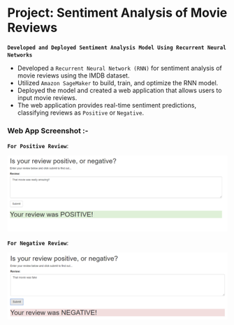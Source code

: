 # Project: Sentiment Analysis of Movie Reviews
**`Developed and Deployed Sentiment Analysis Model Using Recurrent Neural Networks`**
* Developed a `Recurrent Neural Network (RNN)` for sentiment analysis of movie reviews using the IMDB dataset.
* Utilized `Amazon SageMaker` to build, train, and optimize the RNN model.
* Deployed the model and created a web application that allows users to input movie reviews.
* The web application provides real-time sentiment predictions, classifying reviews as `Positive` or `Negative`.

### Web App Screenshot :-

**`For Positive Review`**:

![Positive Review](/web-app-positive-review.png)

**`For Negative Review`**:

![Negative Review](/web-app-negative-review.png)
